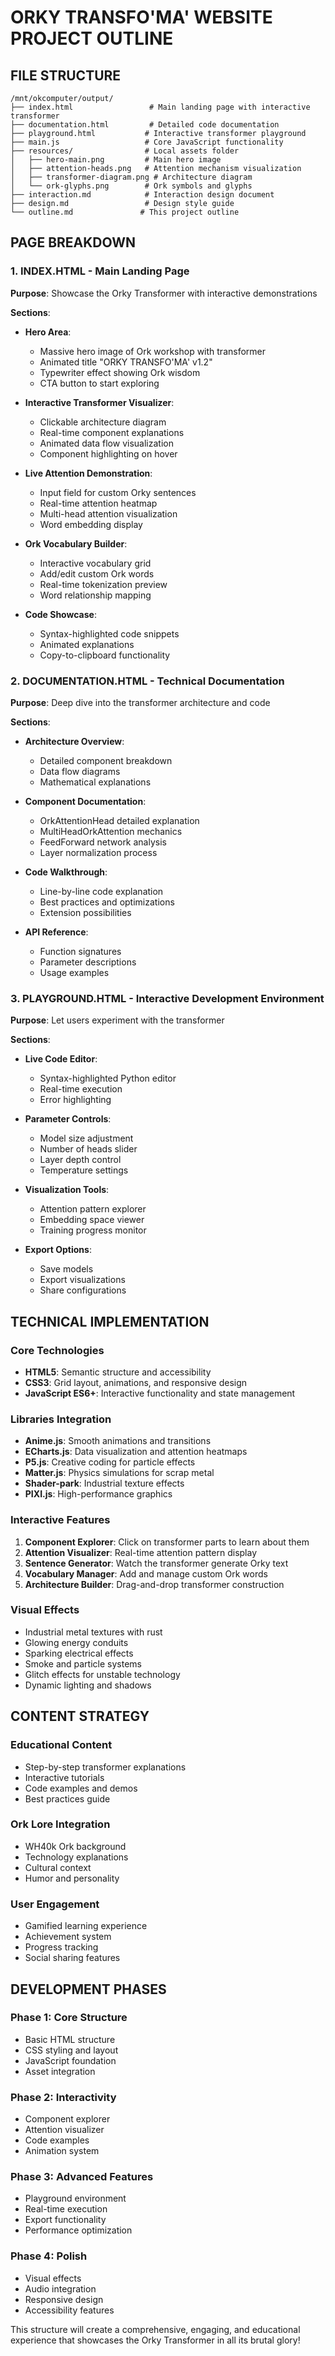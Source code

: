 # ORKY TRANSFO'MA' WEBSITE PROJECT OUTLINE

## FILE STRUCTURE

```
/mnt/okcomputer/output/
├── index.html                 # Main landing page with interactive transformer
├── documentation.html         # Detailed code documentation
├── playground.html           # Interactive transformer playground
├── main.js                   # Core JavaScript functionality
├── resources/                # Local assets folder
│   ├── hero-main.png         # Main hero image
│   ├── attention-heads.png   # Attention mechanism visualization
│   ├── transformer-diagram.png # Architecture diagram
│   └── ork-glyphs.png        # Ork symbols and glyphs
├── interaction.md            # Interaction design document
├── design.md                 # Design style guide
└── outline.md               # This project outline
```

## PAGE BREAKDOWN

### 1. INDEX.HTML - Main Landing Page
**Purpose**: Showcase the Orky Transformer with interactive demonstrations

**Sections**:
- **Hero Area**: 
  - Massive hero image of Ork workshop with transformer
  - Animated title "ORKY TRANSFO'MA' v1.2"
  - Typewriter effect showing Ork wisdom
  - CTA button to start exploring

- **Interactive Transformer Visualizer**:
  - Clickable architecture diagram
  - Real-time component explanations
  - Animated data flow visualization
  - Component highlighting on hover

- **Live Attention Demonstration**:
  - Input field for custom Orky sentences
  - Real-time attention heatmap
  - Multi-head attention visualization
  - Word embedding display

- **Ork Vocabulary Builder**:
  - Interactive vocabulary grid
  - Add/edit custom Ork words
  - Real-time tokenization preview
  - Word relationship mapping

- **Code Showcase**:
  - Syntax-highlighted code snippets
  - Animated explanations
  - Copy-to-clipboard functionality

### 2. DOCUMENTATION.HTML - Technical Documentation
**Purpose**: Deep dive into the transformer architecture and code

**Sections**:
- **Architecture Overview**:
  - Detailed component breakdown
  - Data flow diagrams
  - Mathematical explanations

- **Component Documentation**:
  - OrkAttentionHead detailed explanation
  - MultiHeadOrkAttention mechanics
  - FeedForward network analysis
  - Layer normalization process

- **Code Walkthrough**:
  - Line-by-line code explanation
  - Best practices and optimizations
  - Extension possibilities

- **API Reference**:
  - Function signatures
  - Parameter descriptions
  - Usage examples

### 3. PLAYGROUND.HTML - Interactive Development Environment
**Purpose**: Let users experiment with the transformer

**Sections**:
- **Live Code Editor**:
  - Syntax-highlighted Python editor
  - Real-time execution
  - Error highlighting

- **Parameter Controls**:
  - Model size adjustment
  - Number of heads slider
  - Layer depth control
  - Temperature settings

- **Visualization Tools**:
  - Attention pattern explorer
  - Embedding space viewer
  - Training progress monitor

- **Export Options**:
  - Save models
  - Export visualizations
  - Share configurations

## TECHNICAL IMPLEMENTATION

### Core Technologies
- **HTML5**: Semantic structure and accessibility
- **CSS3**: Grid layout, animations, and responsive design
- **JavaScript ES6+**: Interactive functionality and state management

### Libraries Integration
- **Anime.js**: Smooth animations and transitions
- **ECharts.js**: Data visualization and attention heatmaps
- **P5.js**: Creative coding for particle effects
- **Matter.js**: Physics simulations for scrap metal
- **Shader-park**: Industrial texture effects
- **PIXI.js**: High-performance graphics

### Interactive Features
1. **Component Explorer**: Click on transformer parts to learn about them
2. **Attention Visualizer**: Real-time attention pattern display
3. **Sentence Generator**: Watch the transformer generate Orky text
4. **Vocabulary Manager**: Add and manage custom Ork words
5. **Architecture Builder**: Drag-and-drop transformer construction

### Visual Effects
- Industrial metal textures with rust
- Glowing energy conduits
- Sparking electrical effects
- Smoke and particle systems
- Glitch effects for unstable technology
- Dynamic lighting and shadows

## CONTENT STRATEGY

### Educational Content
- Step-by-step transformer explanations
- Interactive tutorials
- Code examples and demos
- Best practices guide

### Ork Lore Integration
- WH40k Ork background
- Technology explanations
- Cultural context
- Humor and personality

### User Engagement
- Gamified learning experience
- Achievement system
- Progress tracking
- Social sharing features

## DEVELOPMENT PHASES

### Phase 1: Core Structure
- Basic HTML structure
- CSS styling and layout
- JavaScript foundation
- Asset integration

### Phase 2: Interactivity
- Component explorer
- Attention visualizer
- Code examples
- Animation system

### Phase 3: Advanced Features
- Playground environment
- Real-time execution
- Export functionality
- Performance optimization

### Phase 4: Polish
- Visual effects
- Audio integration
- Responsive design
- Accessibility features

This structure will create a comprehensive, engaging, and educational experience that showcases the Orky Transformer in all its brutal glory!